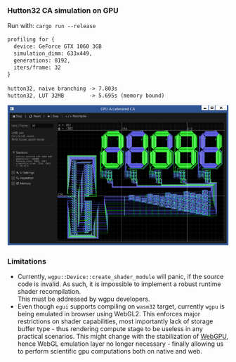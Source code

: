 ### Hutton32 CA simulation on GPU
Run with: `cargo run --release`

```
profiling for {
  device: GeForce GTX 1060 3GB
  simulation_dimm: 633x449,
  generations: 8192,
  iters/frame: 32
}

hutton32, naive branching -> 7.803s
hutton32, LUT 32MB        -> 5.695s (memory bound)
```

![](doc/scr.webp)

### Limitations
- Currently, `wgpu::Device::create_shader_module` will panic, if the source code is invalid. As such, it is impossible to implement a robust runtime shader recompilation.  
This must be addressed by wgpu developers.
- Even though `egui` supports compiling on `wasm32` target, currently `wgpu` is being emulated in browser using WebGL2. This enforces major restrictions on shader capabilities, most importantly lack of storage buffer type - thus rendering compute stage to be useless in any practical scenarios. This might change with the stabilization of [WebGPU](https://caniuse.com/webgpu), hence WebGL emulation layer no longer necessary - finally allowing us to perform scientific gpu computations both on native and web.